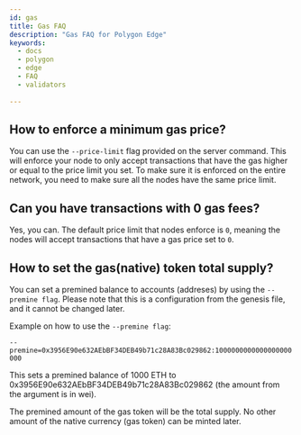 ```yaml
---
id: gas
title: Gas FAQ
description: "Gas FAQ for Polygon Edge"
keywords:
  - docs
  - polygon
  - edge
  - FAQ
  - validators
  
---
```


## How to enforce a minimum gas price?
You can use the `--price-limit` flag provided on the server command. This will enforce your node to only accept transactions that have the gas higher or equal to the price limit you set. To make sure it is enforced on the entire network, you need to make sure all the nodes have the same price limit.


## Can you have transactions with 0 gas fees?
Yes, you can. The default price limit that nodes enforce is `0`, meaning the nodes will accept transactions that have a gas price set to `0`.

## How to set the gas(native) token total supply?

You can set a premined balance to accounts (addreses) by using the `--premine flag`. Please note that this is a configuration from the genesis file, and it cannot be changed later.

Example on how to use the `--premine flag`:

`--premine=0x3956E90e632AEbBF34DEB49b71c28A83Bc029862:1000000000000000000000`

This sets a premined balance of 1000 ETH to 0x3956E90e632AEbBF34DEB49b71c28A83Bc029862 (the amount from the argument is in wei). 

The premined amount of the gas token will be the total supply. No other amount of the native currency (gas token) can be minted later.